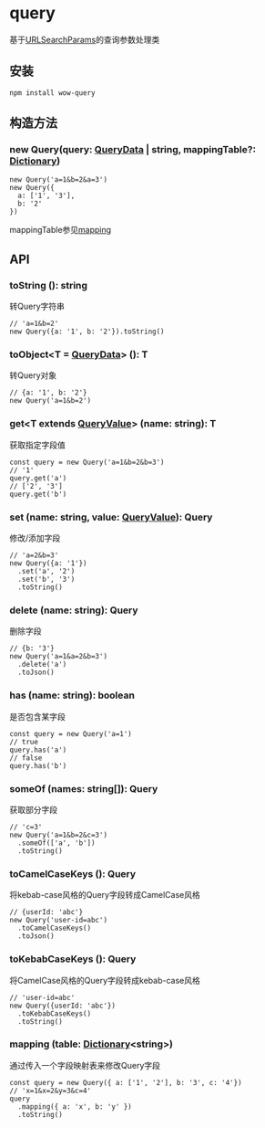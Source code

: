 # query
基于[URLSearchParams](https://developer.mozilla.org/zh-CN/docs/Web/API/URLSearchParams)的查询参数处理类

## 安装
```
npm install wow-query
```

## 构造方法
### new Query(query: [QueryData](src/types.ts#L3) | string, mappingTable?: [Dictionary](src/types.ts#L1)<string>)
```
new Query('a=1&b=2&a=3')
new Query({
  a: ['1', '3'],
  b: '2'
})
```
mappingTable参见[mapping](#mapping-table-dictionarystring)

## API
### toString (): string
转Query字符串
```
// 'a=1&b=2'
new Query({a: '1', b: '2'}).toString()
```
### toObject\<T = [QueryData](src/types.ts#L3)> (): T
转Query对象
```
// {a: '1', b: '2'}
new Query('a=1&b=2')
```
### get\<T extends [QueryValue](src/types.ts#L2)> (name: string): T
获取指定字段值
```
const query = new Query('a=1&b=2&b=3')
// '1'
query.get('a')
// ['2', '3']
query.get('b')
```
### set (name: string, value: [QueryValue](src/types.ts#L2)): Query
修改/添加字段
```
// 'a=2&b=3'
new Query({a: '1'})
  .set('a', '2')
  .set('b', '3')
  .toString()
```
### delete (name: string): Query
删除字段
```
// {b: '3'}
new Query('a=1&a=2&b=3')
  .delete('a')
  .toJson()
```
### has (name: string): boolean
是否包含某字段
```
const query = new Query('a=1')
// true
query.has('a')
// false
query.has('b')
```
### someOf (names: string[]): Query
获取部分字段
```
// 'c=3'
new Query('a=1&b=2&c=3')
  .someOf(['a', 'b'])
  .toString()
```
### toCamelCaseKeys (): Query
将kebab-case风格的Query字段转成CamelCase风格
```
// {userId: 'abc'}
new Query('user-id=abc')
  .toCamelCaseKeys()
  .toJson()
```
### toKebabCaseKeys (): Query
将CamelCase风格的Query字段转成kebab-case风格
```
// 'user-id=abc'
new Query({userId: 'abc'})
  .toKebabCaseKeys()
  .toString()
```
### mapping (table: [Dictionary](src/types.ts#L1)\<string>)
通过传入一个字段映射表来修改Query字段
```
const query = new Query({ a: ['1', '2'], b: '3', c: '4'})
// 'x=1&x=2&y=3&c=4'
query
  .mapping({ a: 'x', b: 'y' })
  .toString()
```
